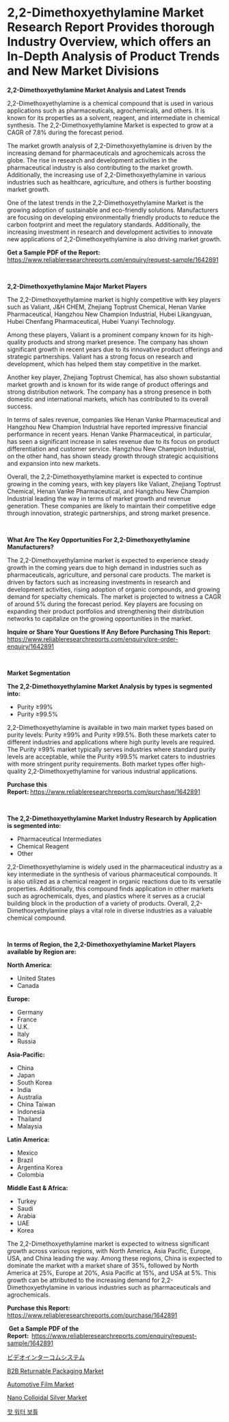 <p><h1>2,2-Dimethoxyethylamine Market Research Report Provides thorough Industry Overview, which offers an In-Depth Analysis of Product Trends and New Market Divisions</h1></p><p><strong>2,2-Dimethoxyethylamine Market Analysis and Latest Trends</strong></p>
<p><p>2,2-Dimethoxyethylamine is a chemical compound that is used in various applications such as pharmaceuticals, agrochemicals, and others. It is known for its properties as a solvent, reagent, and intermediate in chemical synthesis. The 2,2-Dimethoxyethylamine Market is expected to grow at a CAGR of 7.8% during the forecast period.</p><p>The market growth analysis of 2,2-Dimethoxyethylamine is driven by the increasing demand for pharmaceuticals and agrochemicals across the globe. The rise in research and development activities in the pharmaceutical industry is also contributing to the market growth. Additionally, the increasing use of 2,2-Dimethoxyethylamine in various industries such as healthcare, agriculture, and others is further boosting market growth.</p><p>One of the latest trends in the 2,2-Dimethoxyethylamine Market is the growing adoption of sustainable and eco-friendly solutions. Manufacturers are focusing on developing environmentally friendly products to reduce the carbon footprint and meet the regulatory standards. Additionally, the increasing investment in research and development activities to innovate new applications of 2,2-Dimethoxyethylamine is also driving market growth.</p></p>
<p><strong>Get a Sample PDF of the Report:&nbsp;</strong> <a href="https://www.reliableresearchreports.com/enquiry/request-sample/1642891">https://www.reliableresearchreports.com/enquiry/request-sample/1642891</a></p>
<p>&nbsp;</p>
<p><strong>2,2-Dimethoxyethylamine Major Market Players</strong></p>
<p><p>The 2,2-Dimethoxyethylamine market is highly competitive with key players such as Valiant, J&H CHEM, Zhejiang Toptrust Chemical, Henan Vanke Pharmaceutical, Hangzhou New Champion Industrial, Hubei Likangyuan, Hubei Chenfang Pharmaceutical, Hubei Yuanyi Technology. </p><p>Among these players, Valiant is a prominent company known for its high-quality products and strong market presence. The company has shown significant growth in recent years due to its innovative product offerings and strategic partnerships. Valiant has a strong focus on research and development, which has helped them stay competitive in the market. </p><p>Another key player, Zhejiang Toptrust Chemical, has also shown substantial market growth and is known for its wide range of product offerings and strong distribution network. The company has a strong presence in both domestic and international markets, which has contributed to its overall success.</p><p>In terms of sales revenue, companies like Henan Vanke Pharmaceutical and Hangzhou New Champion Industrial have reported impressive financial performance in recent years. Henan Vanke Pharmaceutical, in particular, has seen a significant increase in sales revenue due to its focus on product differentiation and customer service. Hangzhou New Champion Industrial, on the other hand, has shown steady growth through strategic acquisitions and expansion into new markets.</p><p>Overall, the 2,2-Dimethoxyethylamine market is expected to continue growing in the coming years, with key players like Valiant, Zhejiang Toptrust Chemical, Henan Vanke Pharmaceutical, and Hangzhou New Champion Industrial leading the way in terms of market growth and revenue generation. These companies are likely to maintain their competitive edge through innovation, strategic partnerships, and strong market presence.</p></p>
<p>&nbsp;</p>
<p><strong>What Are The Key Opportunities For 2,2-Dimethoxyethylamine Manufacturers?</strong></p>
<p><p>The 2,2-Dimethoxyethylamine market is expected to experience steady growth in the coming years due to high demand in industries such as pharmaceuticals, agriculture, and personal care products. The market is driven by factors such as increasing investments in research and development activities, rising adoption of organic compounds, and growing demand for specialty chemicals. The market is projected to witness a CAGR of around 5% during the forecast period. Key players are focusing on expanding their product portfolios and strengthening their distribution networks to capitalize on the growing opportunities in the market.</p></p>
<p><strong>Inquire or Share Your Questions If Any Before Purchasing This Report:</strong> <a href="https://www.reliableresearchreports.com/enquiry/pre-order-enquiry/1642891">https://www.reliableresearchreports.com/enquiry/pre-order-enquiry/1642891</a></p>
<p>&nbsp;</p>
<p><strong>Market Segmentation</strong></p>
<p><strong>The 2,2-Dimethoxyethylamine Market Analysis by types is segmented into:</strong></p>
<p><ul><li>Purity ≥99%</li><li>Purity ≥99.5%</li></ul></p>
<p><p>2,2-Dimethoxyethylamine is available in two main market types based on purity levels: Purity ≥99% and Purity ≥99.5%. Both these markets cater to different industries and applications where high purity levels are required. The Purity ≥99% market typically serves industries where standard purity levels are acceptable, while the Purity ≥99.5% market caters to industries with more stringent purity requirements. Both market types offer high-quality 2,2-Dimethoxyethylamine for various industrial applications.</p></p>
<p><strong>Purchase this Report:&nbsp;</strong><a href="https://www.reliableresearchreports.com/purchase/1642891">https://www.reliableresearchreports.com/purchase/1642891</a></p>
<p>&nbsp;</p>
<p><strong>The 2,2-Dimethoxyethylamine Market Industry Research by Application is segmented into:</strong></p>
<p><ul><li>Pharmaceutical Intermediates</li><li>Chemical Reagent</li><li>Other</li></ul></p>
<p><p>2,2-Dimethoxyethylamine is widely used in the pharmaceutical industry as a key intermediate in the synthesis of various pharmaceutical compounds. It is also utilized as a chemical reagent in organic reactions due to its versatile properties. Additionally, this compound finds application in other markets such as agrochemicals, dyes, and plastics where it serves as a crucial building block in the production of a variety of products. Overall, 2,2-Dimethoxyethylamine plays a vital role in diverse industries as a valuable chemical compound.</p></p>
<p>&nbsp;</p>
<p><strong>In terms of Region, the 2,2-Dimethoxyethylamine Market Players available by Region are:</strong></p>
<p>
    <p> <strong> North America: </strong>
        <ul>
            <li>United States</li>
            <li>Canada</li>
        </ul>
        </p> 
    <p> <strong> Europe: </strong>
        <ul>
            <li>Germany</li>
            <li>France</li>
            <li>U.K.</li>
            <li>Italy</li>
            <li>Russia</li>
        </ul>
        </p> 
    <p> <strong> Asia-Pacific: </strong>
        <ul>
            <li>China</li>
            <li>Japan</li>
            <li>South Korea</li>
            <li>India</li>
            <li>Australia</li>
            <li>China Taiwan</li>
            <li>Indonesia</li>
            <li>Thailand</li>
            <li>Malaysia</li>
        </ul>
        </p> 
    <p> <strong> Latin America: </strong>
        <ul>
            <li>Mexico</li>
            <li>Brazil</li>
            <li>Argentina Korea</li>
            <li>Colombia</li>
        </ul>
        </p> 
    <p> <strong> Middle East & Africa: </strong>
        <ul>
            <li>Turkey</li>
            <li>Saudi</li>
            <li>Arabia</li>
            <li>UAE</li>
            <li>Korea</li>
        </ul>
    </p>
    </p>
<p><p>The 2,2-Dimethoxyethylamine market is expected to witness significant growth across various regions, with North America, Asia Pacific, Europe, USA, and China leading the way. Among these regions, China is expected to dominate the market with a market share of 35%, followed by North America at 25%, Europe at 20%, Asia Pacific at 15%, and USA at 5%. This growth can be attributed to the increasing demand for 2,2-Dimethoxyethylamine in various industries such as pharmaceuticals and agrochemicals.</p></p>
<p><strong>Purchase this Report: </strong><a href="https://www.reliableresearchreports.com/purchase/1642891">https://www.reliableresearchreports.com/purchase/1642891</a></p>
<p>&nbsp;<strong>Get a Sample PDF of the Report:&nbsp;&nbsp;</strong><a href="https://www.reliableresearchreports.com/enquiry/request-sample/1642891">https://www.reliableresearchreports.com/enquiry/request-sample/1642891</a></p>
<p><strong></strong></p>
<p><p><a href="https://medium.com/@royalmiller09/%E3%83%93%E3%83%87%E3%82%AA%E3%82%A4%E3%83%B3%E3%82%BF%E3%83%BC%E3%82%B3%E3%83%A0%E3%82%B7%E3%82%B9%E3%83%86%E3%83%A0%E5%B8%82%E5%A0%B4-%E7%AB%B6%E4%BA%89%E5%88%86%E6%9E%90-%E5%B8%82%E5%A0%B4%E5%8B%95%E5%90%91-2031%E5%B9%B4%E3%81%BE%E3%81%A7%E3%81%AE%E4%BA%88%E6%B8%AC-9a1bcad3450b">ビデオインターコムシステム</a></p><p><a href="https://issuu.com/reportprime-2/docs/b2b-returnable-packaging-market-size-2030.pptx">B2B Returnable Packaging Market</a></p><p><a href="https://view.publitas.com/reportprime-1/automotive-film-market-provides-detailed-segmentation-of-this-market-based-on-type-application-and-region-and-forecast-for-the-period-from-2024-2031/">Automotive Film Market</a></p><p><a href="https://issuu.com/reportprime-2/docs/nano-colloidal-silver-market-size-2030.pptx">Nano Colloidal Silver Market</a></p><p><a href="https://medium.com/@nicolereedvwb97hdh8byvmyr/%EC%98%A8%EC%88%98%EB%B3%91-%EC%8B%9C%EC%9E%A5-%EA%B2%BD%EC%9F%81-%EB%B6%84%EC%84%9D-%EC%8B%9C%EC%9E%A5-%EB%8F%99%ED%96%A5-%EB%B0%8F-2031%EB%85%84%EA%B9%8C%EC%A7%80-%EC%98%88%EC%B8%A1-d113ac4fdba2">핫 워터 보틀</a></p></p>